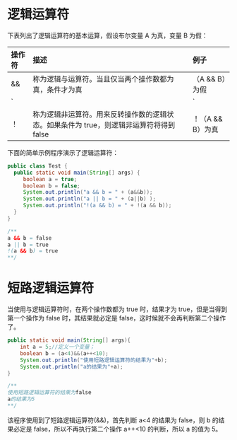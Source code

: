 # 逻辑运算符

下表列出了逻辑运算符的基本运算，假设布尔变量 A 为真，变量 B 为假：

| 操作符 | 描述                                                                                    | 例子             |
| :----- | :-------------------------------------------------------------------------------------- | :--------------- |
| &&     | 称为逻辑与运算符。当且仅当两个操作数都为真，条件才为真                                  | （A && B）为假   |
| `      |                                                                                         | `                | 称为逻辑或操作符。如果任何两个操作数任何一个为真，条件为真 | （A ` |  | ` B）为真 |
| ！     | 称为逻辑非运算符。用来反转操作数的逻辑状态。如果条件为 true，则逻辑非运算符将得到 false | ！（A && B）为真 |

下面的简单示例程序演示了逻辑运算符：

```java
public class Test {
  public static void main(String[] args) {
     boolean a = true;
     boolean b = false;
     System.out.println("a && b = " + (a&&b));
     System.out.println("a || b = " + (a||b) );
     System.out.println("!(a && b) = " + !(a && b));
  }
}

/**
a && b = false
a || b = true
!(a && b) = true
**/
```

# 短路逻辑运算符

当使用与逻辑运算符时，在两个操作数都为 true 时，结果才为 true，但是当得到第一个操作为 false 时，其结果就必定是 false，这时候就不会再判断第二个操作了。

```java
public static void main(String[] args){
    int a = 5;//定义一个变量；
    boolean b = (a<4)&&(a++<10);
    System.out.println("使用短路逻辑运算符的结果为"+b);
    System.out.println("a的结果为"+a);
}

/**
使用短路逻辑运算符的结果为false
a的结果为5
**/
```

该程序使用到了短路逻辑运算符(&&)，首先判断 a<4 的结果为 false，则 b 的结果必定是 false，所以不再执行第二个操作 a++<10 的判断，所以 a 的值为 5。
